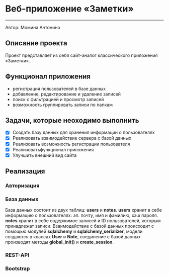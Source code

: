 # **Веб-приложение «Заметки»**
____
Автор: Момина Антонина

## Описание проекта
Проект представляет из себя сайт-аналог классического приложения «Заметки». 

## Функционал приложения
- регистрация пользователей в базе данных
- добавление, редактирование и удаление записей
- поиск с фильтрацией и просмотр записей
- возможность группировать записи по папкам

## Задачи, которые неоходимо выполнить
- [x] Создать базу данных для хранения информации о пользователях
- [x] Реализовать взаимодействие сервера с базой данных
- [x] Реализовать возможность регистрации пользователя
- [x] Реализоватьфункционал приложения
- [x] Улучшить внешний вид сайта

## Реализация
### Авторизация

### База данных
База данных состоит из двух таблиц: **users** и **notes**. **users** хранит в себе информацию о пользователях: эл. почту, имя и фамилию, хэш пароля. **notes** хранит в себе содержимое записей и ID пользователей, которым принадлежат записи. Взаимодействие с базой данных происходит с помощью модулей **sqlalchemy** и **sqlalchemy_serializer**, модели создаются в классах **User** и **Note**, соединение с базой данных производят методы **global_init()** и **create_session**.
### REST-API

### Bootstrap
